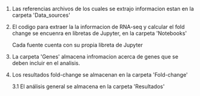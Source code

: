 1. Las referencias archivos de los cuales se extrajo informacion estan en la carpeta 'Data_sources'

2. El codigo para extraer la la informacion de RNA-seq y calcular el fold change se encuenra en libretas de Jupyter, en la carpeta 'Notebooks'

	Cada fuente cuenta con su propia libreta de Jupyter

3. La carpeta 'Genes' almacena infromacion acerca de genes que se deben incluir en el analisis.

4. Los resultados fold-change se almacenan en la carpeta 'Fold-change'

	3.1 El análisis general se almacena en la carpeta 'Resultados'

